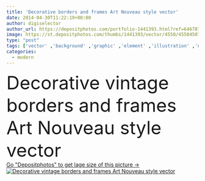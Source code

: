 ```yaml
---
title: 'Decorative borders and frames Art Nouveau style vector'
date: 2014-04-30T11:22:19+00:00
author: digiselector
author_url: https://depositphotos.com/portfolio-1441393.html?ref=64678756
image: https://st.depositphotos.com/thumbs/1441393/vector/4550/45504507/api_thumb_450.jpg?forcejpeg=true
type: "post"
tags: ['vector' ,'background' ,'graphic' ,'element' ,'illustration' ,'design' ,'set' ,'decoration' ,'decorative' ,'festive' ,'greeting' ,'label' ,'art' ,'Decor' ,'elegance' ,'floral' ,'Menu' ,'corner' ,'ornate' ,'style' ,'border' ,'card' ,'frame' ,'retro' ,'vintage' ,'banner' ,'ornament' ,'modern' ,'swirl' ,'elegant' ,'calligraphic' ,'invitation' ,'certificate' ,'ornamental' ,'arch' ,'filigree' ,'borders' ,'frames' ,'divider' ,'and' ,'flourish' ,'foliate' ,'swash' ,'nouveau' ,'et' ,'arte' ,'jugendstil' ,'dashes' ,'Marcos' ,'cadres' ]
categories: 
  - modern
---
```

<div aling="center">
            <font size="60"> Decorative vintage borders and frames Art Nouveau style vector</font>   
</div>
<div>
    <a href='https://depositphotos.com/45504507/stock-illustration-decorative-borders-and-frames-art.html?ref=64678756' target=_blank > Go "Depositphotos" to get lage size of this picture ->
        <img href='https://depositphotos.com/45504507/stock-illustration-decorative-borders-and-frames-art.html?ref=64678756' src='https://st.depositphotos.com/1441393/4550/v/950/depositphotos_45504507-stock-illustration-decorative-borders-and-frames-art.jpg?forcejpeg=true' alt='Decorative vintage borders and frames Art Nouveau style vector' >
    </a>
</div>

